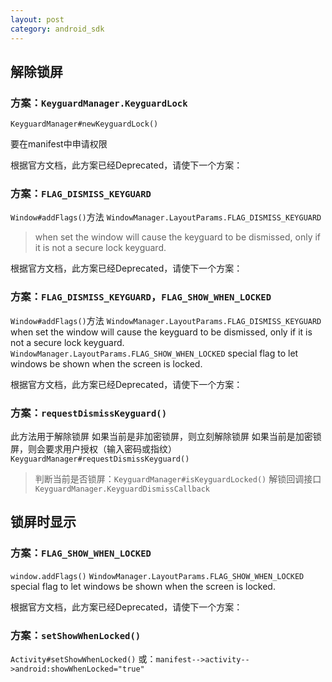 ```yaml
---
layout: post
category: android_sdk
---
```


## 解除锁屏
### 方案：`KeyguardManager.KeyguardLock`
`KeyguardManager#newKeyguardLock()`

要在manifest中申请权限

根据官方文档，此方案已经Deprecated，请使下一个方案：
### 方案：`FLAG_DISMISS_KEYGUARD`
`Window#addFlags()`方法
`WindowManager.LayoutParams.FLAG_DISMISS_KEYGUARD`
> when set the window will cause the keyguard to be dismissed, only if it is not a secure lock keyguard.​

根据官方文档，此方案已经Deprecated，请使下一个方案：
### 方案：`FLAG_DISMISS_KEYGUARD`，`FLAG_SHOW_WHEN_LOCKED`
`Window#addFlags()`方法
`WindowManager.LayoutParams.FLAG_DISMISS_KEYGUARD`
when set the window will cause the keyguard to be dismissed, only if it is not a secure lock keyguard.​
`WindowManager.LayoutParams.FLAG_SHOW_WHEN_LOCKED`
special flag to let windows be shown when the screen is locked.

根据官方文档，此方案已经Deprecated，请使下一个方案：
### 方案：`requestDismissKeyguard()`
此方法用于解除锁屏
如果当前是非加密锁屏，则立刻解除锁屏
如果当前是加密锁屏，则会要求用户授权（输入密码或指纹）
`KeyguardManager#requestDismissKeyguard()`
> 判断当前是否锁屏：`KeyguardManager#isKeyguardLocked()`
> 解锁回调接口`KeyguardManager.KeyguardDismissCallback`


## 锁屏时显示
### 方案：`FLAG_SHOW_WHEN_LOCKED`
`window.addFlags()`
`WindowManager.LayoutParams.FLAG_SHOW_WHEN_LOCKED`
special flag to let windows be shown when the screen is locked.

根据官方文档，此方案已经Deprecated，请使下一个方案：
### 方案：`setShowWhenLocked()`
`Activity#setShowWhenLocked()`
或：`manifest-->activity-->android:showWhenLocked="true"`